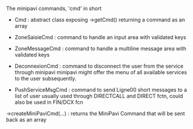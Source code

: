 
The minipavi commands, 'cmd' in short

- Cmd : abstract class exposing ->getCmd() returning a command as an array

- ZoneSaisieCmd : command to handle an input area with validated keys

- ZoneMessageCmd : command to handle a multiline message area with validated keys

- DeconnexionCmd : command to disconnect the user from the service through minipavi
  minipavi might offer the menu of all available services to the user subsequently.

- PushServiceMsgCmd : command to send Ligne00 short messages to a list of user
  usually used through DIRECTCALL and DIRECT fctn, could also be used in FIN/DCX fcn

->createMiniPaviCmd(...) : returns the MiniPavi Command that will be sent back as an array

